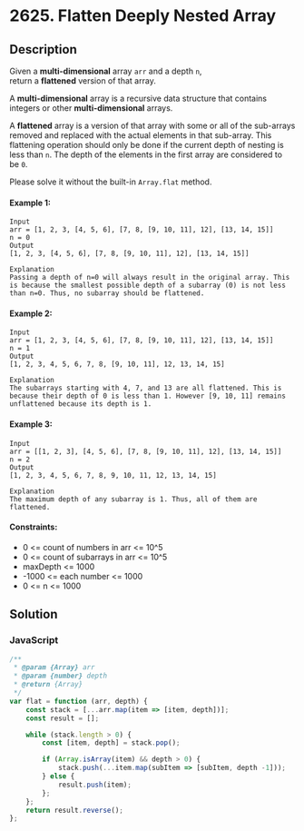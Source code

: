 # 2625. Flatten Deeply Nested Array


## Description
Given a **multi-dimensional** array `arr` and a depth `n`, return a **flattened** version of that array.

A **multi-dimensional** array is a recursive data structure that contains integers or other **multi-dimensional** arrays.

A **flattened** array is a version of that array with some or all of the sub-arrays removed and replaced with the actual elements in that sub-array. This flattening operation should only be done if the current depth of nesting is less than `n`. The depth of the elements in the first array are considered to be `0`.

Please solve it without the built-in `Array.flat` method.


#### Example 1:
```
Input
arr = [1, 2, 3, [4, 5, 6], [7, 8, [9, 10, 11], 12], [13, 14, 15]]
n = 0
Output
[1, 2, 3, [4, 5, 6], [7, 8, [9, 10, 11], 12], [13, 14, 15]]

Explanation
Passing a depth of n=0 will always result in the original array. This is because the smallest possible depth of a subarray (0) is not less than n=0. Thus, no subarray should be flattened.
```

#### Example 2:
```
Input
arr = [1, 2, 3, [4, 5, 6], [7, 8, [9, 10, 11], 12], [13, 14, 15]]
n = 1
Output
[1, 2, 3, 4, 5, 6, 7, 8, [9, 10, 11], 12, 13, 14, 15]

Explanation
The subarrays starting with 4, 7, and 13 are all flattened. This is because their depth of 0 is less than 1. However [9, 10, 11] remains unflattened because its depth is 1.
```

#### Example 3:
```
Input
arr = [[1, 2, 3], [4, 5, 6], [7, 8, [9, 10, 11], 12], [13, 14, 15]]
n = 2
Output
[1, 2, 3, 4, 5, 6, 7, 8, 9, 10, 11, 12, 13, 14, 15]

Explanation
The maximum depth of any subarray is 1. Thus, all of them are flattened.
```

#### Constraints:
- 0 <= count of numbers in arr <= 10^5
- 0 <= count of subarrays in arr <= 10^5
- maxDepth <= 1000
- -1000 <= each number <= 1000
- 0 <= n <= 1000


## Solution

### JavaScript
```js
/**
 * @param {Array} arr
 * @param {number} depth
 * @return {Array}
 */
var flat = function (arr, depth) {
    const stack = [...arr.map(item => [item, depth])];
    const result = [];

    while (stack.length > 0) {
        const [item, depth] = stack.pop();

        if (Array.isArray(item) && depth > 0) {
            stack.push(...item.map(subItem => [subItem, depth -1]));
        } else {
            result.push(item);
        };
    };
    return result.reverse();
};
```
